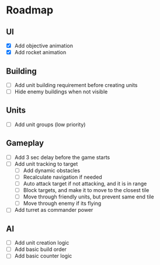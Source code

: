 # Roadmap

## UI

- [x] Add objective animation
- [x] Add rocket animation

## Building

- [ ] Add unit building requirement before creating units
- [ ] Hide enemy buildings when not visible

## Units

- [ ] Add unit groups (low priority)

## Gameplay

- [ ] Add 3 sec delay before the game starts
- [ ] Add unit tracking to target
  - [ ] Add dynamic obstacles
  - [ ] Recalculate navigation if needed
  - [ ] Auto attack target if not attacking, and it is in range
  - [ ] Block targets, and make it to move to the closest tile
  - [ ] Move through friendly units, but prevent same end tile
  - [ ] Move through enemy if its flying
- [ ] Add turret as commander power
    
## AI

- [ ] Add unit creation logic
- [ ] Add basic build order
- [ ] Add basic counter logic
